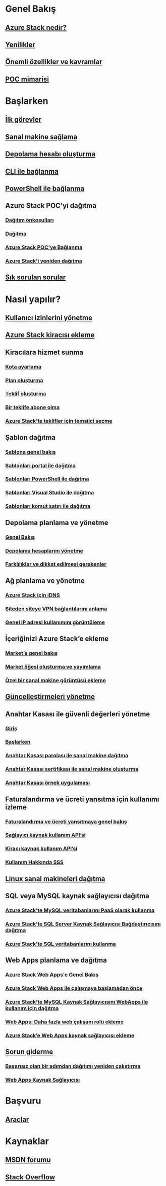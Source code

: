# Genel Bakış
## [Azure Stack nedir?](azure-stack-poc.md)
## [Yenilikler](azure-stack-whats-new.md)
## [Önemli özellikler ve kavramlar](azure-stack-key-features.md)
## [POC mimarisi](azure-stack-architecture.md)

# Başlarken
## [İlk görevler](azure-stack-first-scenarios.md)
## [Sanal makine sağlama](azure-stack-provision-vm.md)
## [Depolama hesabı oluşturma](azure-stack-provision-storage-account.md)
## [CLI ile bağlanma](azure-stack-connect-cli.md)
## [PowerShell ile bağlanma](azure-stack-connect-powershell.md)
## Azure Stack POC'yi dağıtma
### [Dağıtım önkoşulları](azure-stack-deploy.md)
### [Dağıtma](azure-stack-run-powershell-script.md)
### [Azure Stack POC'ye Bağlanma](azure-stack-connect-azure-stack.md)
### [Azure Stack’i yeniden dağıtma](azure-stack-redeploy.md)
## [Sık sorulan sorular](azure-stack-faq.md)

# Nasıl yapılır?
## [Kullanıcı izinlerini yönetme](azure-stack-manage-permissions.md)
## [Azure Stack kiracısı ekleme](azure-stack-add-new-user-aad.md)
## Kiracılara hizmet sunma
### [Kota ayarlama](azure-stack-setting-quotas.md)
### [Plan oluşturma](azure-stack-create-plan.md)
### [Teklif oluşturma](azure-stack-create-offer.md)
### [Bir teklife abone olma](azure-stack-subscribe-plan-provision-vm.md)
### [Azure Stack’te teklifler için temsilci seçme](azure-stack-delegated-provider.md)
## Şablon dağıtma
### [Şablona genel bakış](azure-stack-arm-templates.md)
### [Şablonları portal ile dağıtma](azure-stack-deploy-template-portal.md)
### [Şablonları PowerShell ile dağıtma](azure-stack-deploy-template-powershell.md)
### [Şablonları Visual Studio ile dağıtma](azure-stack-deploy-template-visual-studio.md)
### [Şablonları komut satırı ile dağıtma](azure-stack-deploy-template-command-line.md)
## Depolama planlama ve yönetme
### [Genel Bakış](azure-stack-storage-overview.md)
### [Depolama hesaplarını yönetme](azure-stack-manage-storage-accounts.md)
### [Farklılıklar ve dikkat edilmesi gerekenler](azure-stack-acs-differences-tp2.md)
## Ağ planlama ve yönetme
### [Azure Stack için iDNS](azure-stack-understanding-dns-in-tp2.md)
### [Siteden siteye VPN bağlantılarını anlama](azure-stack-create-vpn-connection-one-node-tp2.md)
### [Genel IP adresi kullanımını görüntüleme](azure-stack-viewing-public-ip-address-consumption-in-tp2.md)
## İçeriğinizi Azure Stack’e ekleme
### [Market’e genel bakış](azure-stack-marketplace.md)
### [Market öğesi oluşturma ve yayımlama](azure-stack-create-and-publish-marketplace-item.md)
### [Özel bir sanal makine görüntüsü ekleme](azure-stack-add-vm-image.md)
## [Güncelleştirmeleri yönetme](azure-stack-updates.md)
## Anahtar Kasası ile güvenli değerleri yönetme
### [Giriş](azure-stack-kv-intro.md)
### [Başlarken](azure-stack-kv-getting-started.md)
### [Anahtar Kasası parolası ile sanal makine dağıtma](azure-stack-kv-deploy-vm-with-secret.md)
### [Anahtar Kasası sertifikası ile sanal makine oluşturma](azure-stack-kv-push-secret-into-vm.md)
### [Anahtar Kasası örnek uygulaması](azure-stack-kv-sample-app.md)
## Faturalandırma ve ücreti yansıtma için kullanımı izleme
### [Faturalandırma ve ücreti yansıtmaya genel bakış](azure-stack-billing-and-chargeback.md)
### [Sağlayıcı kaynak kullanım API’si](azure-stack-provider-resource-api.md)
### [Kiracı kaynak kullanım API’si](azure-stack-tenant-resource-usage-api.md)
### [Kullanım Hakkında SSS](azure-stack-usage-related-faq.md)
## [Linux sanal makineleri dağıtma](azure-stack-linux.md)
## SQL veya MySQL kaynak sağlayıcısı dağıtma
### [Azure Stack’te MySQL veritabanlarını PaaS olarak kullanma](azure-stack-mysql-rp-deploy-short.md)
### [Azure Stack’te SQL Server Kaynak Sağlayıcısı Bağdaştırıcısını dağıtma](azure-stack-sql-rp-deploy-long.md)
### [Azure Stack’te SQL veritabanlarını kullanma](azure-stack-sql-rp-deploy-short.md)

## Web Apps planlama ve dağıtma
### [Azure Stack Web Apps'e Genel Bakış](azure-stack-webapps-overview.md)
### [Azure Stack Web Apps ile çalışmaya başlamadan önce](azure-stack-webapps-before-you-get-started.md)
### [Azure Stack’te MySQL Kaynak Sağlayıcısını WebApps ile kullanım için dağıtma](azure-stack-mysql-rp-deploy-long.md)
### [Web Apps: Daha fazla web çalışanı rolü ekleme](azure-stack-webapps-add-worker-roles.md)
### [Azure Stack’e Web Apps kaynak sağlayıcısı ekleme](azure-stack-webapps-deploy.md)

## [Sorun giderme](azure-stack-troubleshooting.md)
### [Başarısız olan bir adımdan dağıtımı yeniden çalıştırma](azure-stack-rerun-deploy.md)
### [Web Apps Kaynak Sağlayıcısı](azure-stack-webapps-troubleshoot-known-issues.md)

# Başvuru
## [Araçlar](azure-stack-tools-paas-services.md)

# Kaynaklar
## [MSDN forumu](https://social.msdn.microsoft.com/Forums/azure/en-US/home?forum=AzureStack)  
## [Stack Overflow](http://stackoverflow.com/questions/tagged/azure-stack)





<!--HONumber=Nov16_HO2-->


